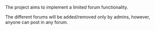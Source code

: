The project aims to implement a limited forum functionality.

The different forums will be added/removed only by admins, however, anyone can post in any forum.
